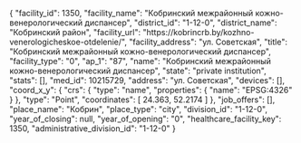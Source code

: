{
    "facility_id": 1350,
    "facility_name": "Кобринский межрайонный кожно-венерологический диспансер",
    "district_id": "1-12-0",
    "district_name": "Кобринский район",
    "facility_url": "https:\/\/kobrincrb.by\/kozhno-venerologicheskoe-otdelenie\/",
    "facility_address": "ул. Советская",
    "title": "Кобринский межрайонный кожно-венерологический диспансер",
    "facility_type": "0",
    "ap_1": "87",
    "name": "Кобринский межрайонный кожно-венерологический диспансер",
    "state": "private institution",
    "stats": [],
    "med_id": 10215729,
    "address": "ул. Советская",
    "devices": [],
    "coord_x_y": {
        "crs": {
            "type": "name",
            "properties": {
                "name": "EPSG:4326"
            }
        },
        "type": "Point",
        "coordinates": [
            24.363,
            52.2174
        ]
    },
    "job_offers": [],
    "place_name": "Кобрин",
    "place_type": "city",
    "division_id": "1-12-0",
    "year_of_closing": null,
    "year_of_opening": "0",
    "healthcare_facility_key": 1350,
    "administrative_division_id": "1-12-0"
}